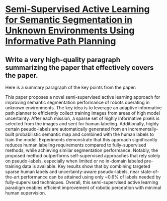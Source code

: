 # [Semi-Supervised Active Learning for Semantic Segmentation in Unknown   Environments Using Informative Path Planning](https://arxiv.org/abs/2312.04402)

## Write a very high-quality paragraph summarizing the paper that effectively covers the paper.

 Here is a summary paragraph of the key points from the paper:

This paper proposes a novel semi-supervised active learning approach for improving semantic segmentation performance of robots operating in unknown environments. The key idea is to leverage an adaptive informative path planner to efficiently collect training images from areas of high model uncertainty. After each mission, a sparse set of highly informative pixels is selected from the images and sent for human labeling. Additionally, highly certain pseudo-labels are automatically generated from an incrementally-built probabilistic semantic map and combined with the human labels to train the model. Experiments demonstrate that this approach significantly reduces human labeling requirements compared to fully-supervised methods, while achieving similar segmentation performance. Notably, the proposed method outperforms self-supervised approaches that rely solely on pseudo-labels, especially when limited or no in-domain labeled pre-training data is available. Key results show that by combining targeted sparse human labels and uncertainty-aware pseudo-labels, near state-of-the-art performance can be attained using only ~0.6% of labels needed by fully-supervised techniques. Overall, this semi-supervised active learning paradigm enables efficient improvement of robotic perception with minimal human supervision.

